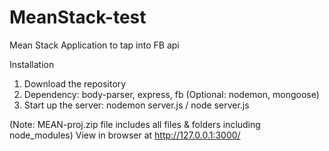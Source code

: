 # MeanStack-test
Mean Stack Application to tap into FB api

Installation

1. Download the repository
2. Dependency: body-parser, express, fb (Optional: nodemon, mongoose)
3. Start up the server: nodemon server.js / node server.js

(Note: MEAN-proj.zip file includes all files & folders including node_modules)
View in browser at http://127.0.0.1:3000/
